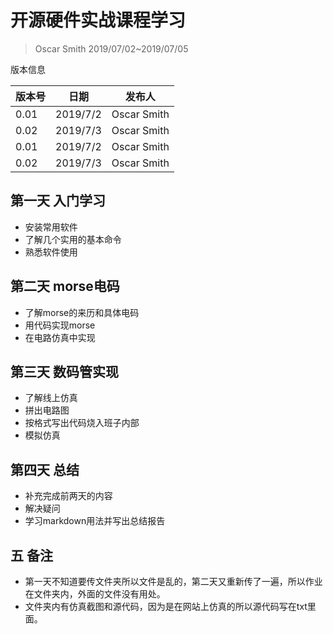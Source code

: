 # 开源硬件实战课程学习
>Oscar Smith
> 2019/07/02~2019/07/05

版本信息

版本号|日期|发布人
---|---|---
0.01|2019/7/2|Oscar Smith
0.02|2019/7/3|Oscar Smith
0.01|2019/7/2|Oscar Smith
0.02|2019/7/3|Oscar Smith

## 第一天 入门学习

* 安装常用软件
* 了解几个实用的基本命令
* 熟悉软件使用

## 第二天 morse电码

* 了解morse的来历和具体电码
* 用代码实现morse
* 在电路仿真中实现

## 第三天 数码管实现

* 了解线上仿真
* 拼出电路图
* 按格式写出代码烧入班子内部
* 模拟仿真
## 第四天 总结

* 补充完成前两天的内容
* 解决疑问
* 学习markdown用法并写出总结报告

## 五 备注
* 第一天不知道要传文件夹所以文件是乱的，第二天又重新传了一遍，所以作业在文件夹内，外面的文件没有用处。
* 文件夹内有仿真截图和源代码，因为是在网站上仿真的所以源代码写在txt里面。
